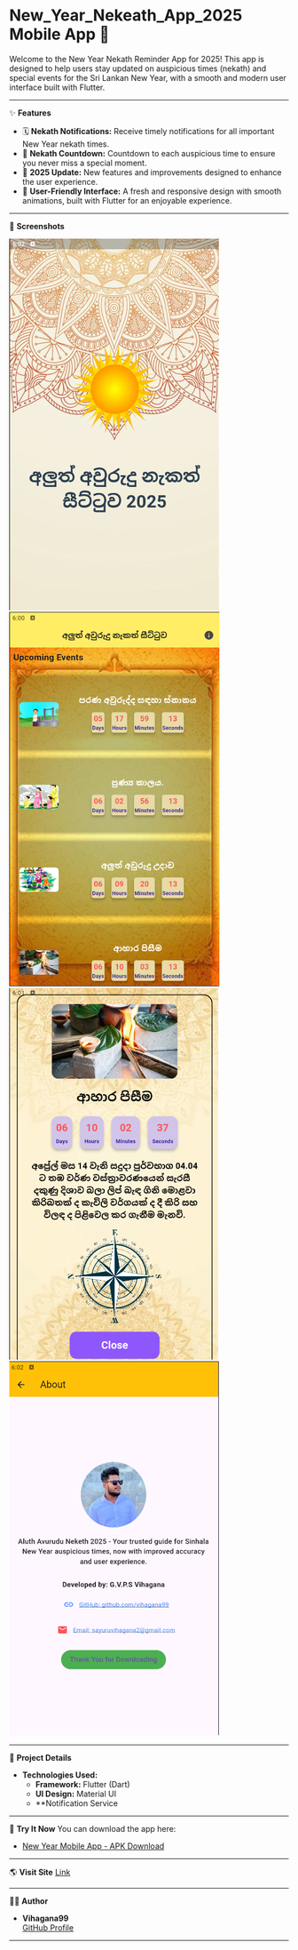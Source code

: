 # New_Year_Nekeath_App_2025 Mobile App 🎉

Welcome to the New Year Nekath Reminder App for 2025! This app is designed to help users stay updated on auspicious times (nekath) and special events for the Sri Lankan New Year, with a smooth and modern user interface built with Flutter.

---

✨ **Features**
- 🗓️ **Nekath Notifications:** Receive timely notifications for all important New Year nekath times.
- 📅 **Nekath Countdown:** Countdown to each auspicious time to ensure you never miss a special moment.
- 🔮 **2025 Update:** New features and improvements designed to enhance the user experience.
- 🎉 **User-Friendly Interface:** A fresh and responsive design with smooth animations, built with Flutter for an enjoyable experience.

---

📱 **Screenshots**

<img src="assets/open.png" /><img src="assets/home.png" /><img src="assets/details.png" /><img src="assets/about.png" />

---

📂 **Project Details**
- **Technologies Used:**
  - **Framework:** Flutter (Dart)
  - **UI Design:** Material UI
  - **Notification Service
  
---
  
🚀 **Try It Now**
You can download the app here:
- [New Year Mobile App - APK Download](https://drive.google.com/file/d/1qnpam2-DI3DC_JjE6PoU9lLjel6GaNuH/view?usp=drive_link)

---

🌎 **Visit Site**
[Link](https://new-year-nekeath-web-app-2025.vercel.app/)

---

👨‍💻 **Author**
- **Vihagana99**  
  [GitHub Profile](https://github.com/vihagana99)

---
